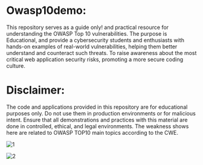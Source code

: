 # Owasp10demo:
This repository serves as a guide only! and practical resource for understanding the OWASP Top 10 vulnerabilities. The purpose is Educational, and provide a cybersecurity students and enthusiasts with hands-on examples of real-world vulnerabilities, helping them better understand and counteract such threats. To raise awareness about the most critical web application security risks, promoting a more secure coding culture.

# Disclaimer:

The code and applications provided in this repository are for educational purposes only. Do not use them in production environments or for malicious intent. Ensure that all demonstrations and practices with this material are done in controlled, ethical, and legal environments. The weakness shows here are related to OWASP TOP10 main topics according to the CWE.

![1](https://github.com/Adkali/Owasp10demo/assets/90532971/73052106-6b40-494f-8113-a67be6f80f93)

![2](https://github.com/Adkali/Owasp10demo/assets/90532971/fb6ad122-c9e7-45d9-a3ee-5ea8cc343b8e)
